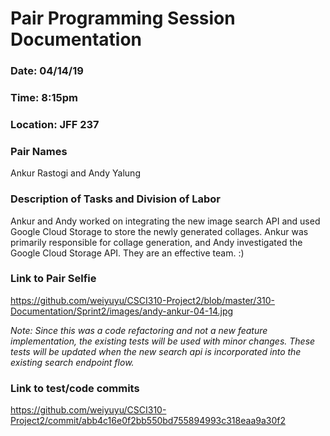 # Pair Programming Session Documentation

### Date: 04/14/19
### Time: 8:15pm
### Location: JFF 237

### Pair Names
Ankur Rastogi and Andy Yalung

### Description of Tasks and Division of Labor
Ankur and Andy worked on integrating the new image search API and used Google Cloud Storage to store the newly generated collages. Ankur was primarily responsible for collage generation, and Andy investigated the Google Cloud Storage API. They are an effective team. :)


### Link to Pair Selfie

https://github.com/weiyuyu/CSCI310-Project2/blob/master/310-Documentation/Sprint2/images/andy-ankur-04-14.jpg

_Note: Since this was a code refactoring and not a new feature implementation, the existing tests will be used with minor changes. These tests will be updated when the new search api is incorporated into the existing search endpoint flow._

### Link to test/code commits
https://github.com/weiyuyu/CSCI310-Project2/commit/abb4c16e0f2bb550bd755894993c318eaa9a30f2
